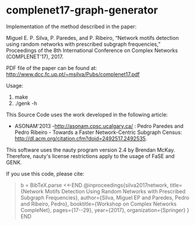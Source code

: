 # complenet17-graph-generator
Implementation of the method described in the paper: 

Miguel E. P. Silva, P. Paredes, and P. Ribeiro, “Network motifs detection using random networks with prescribed subgraph frequencies,” Proceedings of the 8th International Conference on Complex Networks (COMPLENET'17), 2017.

PDF file of the paper can be found at: http://www.dcc.fc.up.pt/~msilva/Pubs/complenet17.pdf

Usage:
1. make
3. ./genk -h

This Source Code uses the work developed in the following article:

* ASONAM'2013 -http://asonam.cpsc.ucalgary.ca/ : Pedro Paredes and Pedro Ribeiro - Towards a Faster
Network-Centric Subgraph Census: http://dl.acm.org/citation.cfm?doid=2492517.2492535.

This software uses the nauty program version 2.4 by Brendan McKay. Therefore, nauty's
license restrictions apply to the usage of FaSE and GENK.

If you use this code, please cite:

> b = BibTeX.parse <<-END
@inproceedings{silva2017network,
  title={Network Motifs Detection Using Random Networks with Prescribed Subgraph Frequencies},
  author={Silva, Miguel EP and Paredes, Pedro and Ribeiro, Pedro},
  booktitle={Workshop on Complex Networks CompleNet},
  pages={17--29},
  year={2017},
  organization={Springer}
}
    END